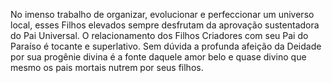 ﻿No imenso trabalho de organizar, evolucionar e perfeccionar um universo local, esses Filhos elevados sempre desfrutam da aprovação sustentadora do Pai Universal. O relacionamento dos Filhos Criadores com seu Pai do Paraíso é tocante e superlativo. Sem dúvida a profunda afeição da Deidade por sua progênie divina é a fonte daquele amor belo e quase divino que mesmo os pais mortais nutrem por seus filhos.